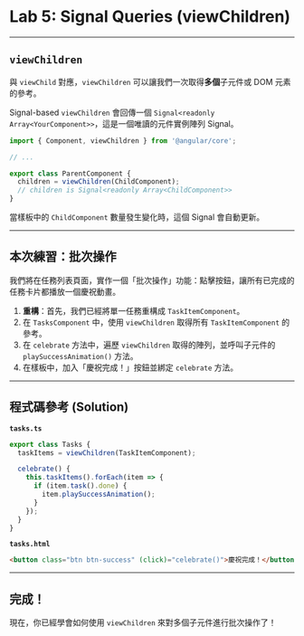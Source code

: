 # Lab 5: Signal Queries (viewChildren)

---

## `viewChildren`

與 `viewChild` 對應，`viewChildren` 可以讓我們一次取得**多個**子元件或 DOM 元素的參考。

Signal-based `viewChildren` 會回傳一個 `Signal<readonly Array<YourComponent>>`，這是一個唯讀的元件實例陣列 Signal。

```typescript
import { Component, viewChildren } from '@angular/core';

// ...

export class ParentComponent {
  children = viewChildren(ChildComponent);
  // children is Signal<readonly Array<ChildComponent>>
}
```

當樣板中的 `ChildComponent` 數量發生變化時，這個 Signal 會自動更新。

---

## 本次練習：批次操作

我們將在任務列表頁面，實作一個「批次操作」功能：點擊按鈕，讓所有已完成的任務卡片都播放一個慶祝動畫。

1.  **重構**：首先，我們已經將單一任務重構成 `TaskItemComponent`。
2.  在 `TasksComponent` 中，使用 `viewChildren` 取得所有 `TaskItemComponent` 的參考。
3.  在 `celebrate` 方法中，遍歷 `viewChildren` 取得的陣列，並呼叫子元件的 `playSuccessAnimation()` 方法。
4.  在樣板中，加入「慶祝完成！」按鈕並綁定 `celebrate` 方法。

---

## 程式碼參考 (Solution)

**`tasks.ts`**

```typescript
export class Tasks {
  taskItems = viewChildren(TaskItemComponent);

  celebrate() {
    this.taskItems().forEach(item => {
      if (item.task().done) {
        item.playSuccessAnimation();
      }
    });
  }
}
```

**`tasks.html`**

```html
<button class="btn btn-success" (click)="celebrate()">慶祝完成！</button>
```

---

## 完成！

現在，你已經學會如何使用 `viewChildren` 來對多個子元件進行批次操作了！
